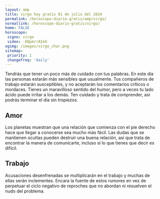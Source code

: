 ```yaml
---
layout: amp
title: virgo hoy gratis 01 de julio del 2024 
permalink: /horoscopo-diario-gratis/amp/virgo/
normallink: /horoscopo-diario-gratis/virgo/
home: FALSE
horoscopo:
 signo: virgo
 video: -DQpmrrAIeU
ogimg: /images/virgo_char.png
sitemap:
 priority: 1
 changefreq: 'daily'
---
```



Tendrás que tener un poco más de cuidado con tus palabras. En este día las personas estarán más sensibles que usualmente. Tus compañeros de trabajo estarán susceptibles, y no aceptarán los comentarios críticos o mordaces. Tienes un maravilloso sentido del humor, pero a veces tu lado ácido puede irritar a los demás. Ten cuidado y trata de comprender, así podrás terminar el día sin tropiezos.

## Amor

Los planetas muestran que una relación que comienza con el pie derecho hace que llegar a conocerse sea mucho más fácil. Las dudas que se mantienen ocultas pueden destruir una buena relación, así que trata de encontrar la manera de comunicarte, incluso si lo que tienes que decir es difícil.

## Trabajo

Acusaciones desenfrenadas se multiplicarán en el trabajo y muchas de ellas serán inclementes. Encara la fuente de estos rumores en vez de perpetuar el ciclo negativo de reproches que no abordan ni resuelven el nudo del problema.
